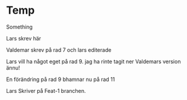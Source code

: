 # Temp

Something

Lars skrev här

Valdemar skrev på rad 7 och lars editerade

Lars vill ha något eget på rad 9. jag ha rinte tagit ner Valdemars version ännu!

En förändring på rad 9 bhamnar nu på rad 11

Lars Skriver på Feat-1 branchen.
